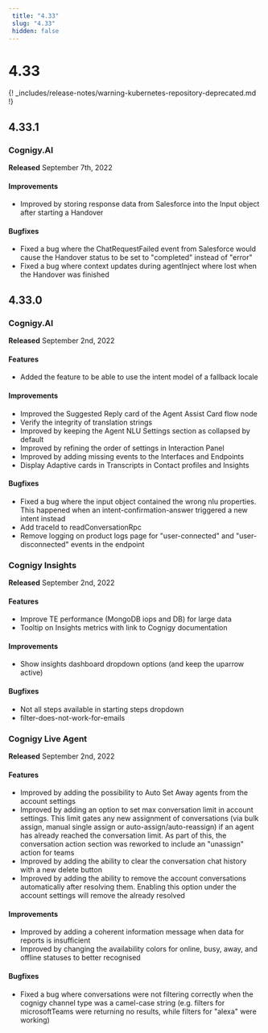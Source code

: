 ```yaml
---
 title: "4.33" 
 slug: "4.33" 
 hidden: false 
---
```

# 4.33

{! _includes/release-notes/warning-kubernetes-repository-deprecated.md !}

## 4.33.1

### Cognigy.AI

**Released** September 7th, 2022

#### Improvements

- Improved by storing response data from Salesforce into the Input object after starting a Handover

#### Bugfixes

- Fixed a bug where the ChatRequestFailed event from Salesforce would cause the Handover status to be set to "completed" instead of "error"
- Fixed a bug where context updates during agentInject where lost when the Handover was finished

## 4.33.0

### Cognigy.AI

**Released** September 2nd, 2022

#### Features

- Added the feature to be able to use the intent model of a fallback locale

#### Improvements

- Improved the Suggested Reply card of the Agent Assist Card flow node
- Verify the integrity of translation strings
- Improved by keeping the Agent NLU Settings section as collapsed by default
- Improved by refining the order of settings in Interaction Panel
- Improved by adding missing events to the Interfaces and Endpoints
- Display Adaptive cards in Transcripts in Contact profiles and Insights

#### Bugfixes

- Fixed a bug where the input object contained the wrong nlu properties. This happened when an intent-confirmation-answer triggered a new intent instead
- Add traceId to readConversationRpc
- Remove logging on product logs page for "user-connected" and "user-disconnected" events in the endpoint

### Cognigy Insights

**Released** September 2nd, 2022

#### Features

- Improve TE performance (MongoDB iops and DB) for large data
- Tooltip on Insights metrics with link to Cognigy documentation

#### Improvements

- Show insights dashboard dropdown options (and keep the uparrow active)

#### Bugfixes

- Not all steps available in starting steps dropdown
- filter-does-not-work-for-emails

### Cognigy Live Agent

**Released** September 2nd, 2022

#### Features

- Improved by adding the possibility to Auto Set Away agents from the account settings
- Improved by adding an option to set max conversation limit in account settings. This limit gates any new assignment of conversations (via bulk assign, manual single assign or auto-assign/auto-reassign) if an agent has already reached the conversation limit. As part of this, the conversation action section was reworked to include an "unassign" action for teams
- Improved by adding the ability to clear the conversation chat history with a new delete button
- Improved by adding the ability to remove the account conversations automatically after resolving them. Enabling this option under the account settings will remove the already resolved

#### Improvements

- Improved by adding a coherent information message when data for reports is insufficient
- Improved by changing the availability colors for online, busy, away, and offline statuses to better recognised

#### Bugfixes

- Fixed a bug where conversations were not filtering correctly when the cognigy channel type was a camel-case string (e.g. filters for microsoftTeams were returning no results, while filters for "alexa" were working)
